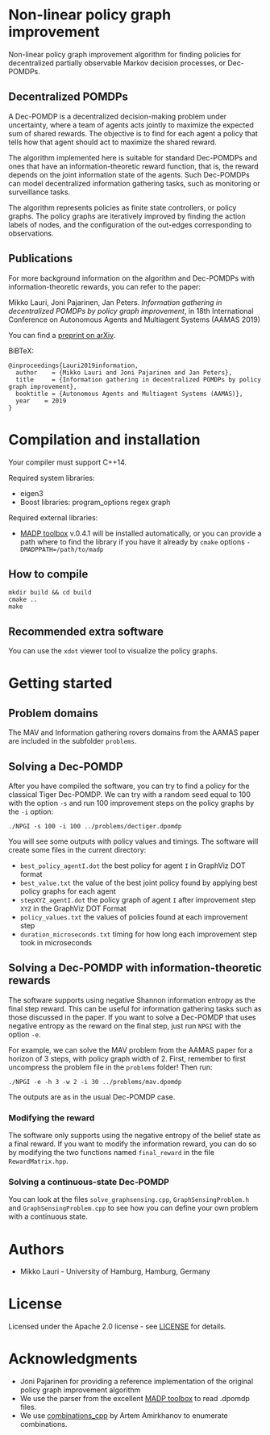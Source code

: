 # Non-linear policy graph improvement
Non-linear policy graph improvement algorithm for finding policies for decentralized partially observable Markov decision processes, or Dec-POMDPs.

## Decentralized POMDPs
A Dec-POMDP is a decentralized decision-making problem under uncertainty, where a team of agents acts jointly to maximize the expected sum of shared rewards.
The objective is to find for each agent a policy that tells how that agent should act to maximize the shared reward.

The algorithm implemented here is suitable for standard Dec-POMDPs and ones that have an information-theoretic reward function, that is, the reward depends on the joint information state of the agents.
Such Dec-POMDPs can model decentralized information gathering tasks, such as monitoring or surveillance tasks.

The algorithm represents policies as finite state controllers, or policy graphs.
The policy graphs are iteratively improved by finding the action labels of nodes, and the configuration of the out-edges corresponding to observations.

## Publications
For more background information on the algorithm and Dec-POMDPs with information-theoretic rewards, you can refer to the paper:

Mikko Lauri, Joni Pajarinen, Jan Peters. *Information gathering in decentralized POMDPs by policy graph improvement*, in 18th International Conference on Autonomous Agents and Multiagent Systems (AAMAS 2019)

You can find a [preprint on arXiv](https://arxiv.org/abs/1902.09840).

BiBTeX:
```
@inproceedings{Lauri2019information,
  author    = {Mikko Lauri and Joni Pajarinen and Jan Peters}, 
  title     = {Information gathering in decentralized POMDPs by policy graph improvement},
  booktitle = {Autonomous Agents and Multiagent Systems (AAMAS)},
  year    = 2019
}
```

# Compilation and installation
Your compiler must support C++14.

Required system libraries:
- eigen3
- Boost libraries: program_options regex graph

Required external libraries:
- [MADP toolbox](https://github.com/MADPToolbox/MADP) v.0.4.1 will be installed automatically, or you can provide a path where to find the library if you have it already by `cmake` options `-DMADPPATH=/path/to/madp`


## How to compile
```
mkdir build && cd build
cmake ..
make
```

## Recommended extra software
You can use the `xdot` viewer tool to visualize the policy graphs.

# Getting started

## Problem domains
The MAV and Information gathering rovers domains from the AAMAS paper are included in the subfolder `problems`.

## Solving a Dec-POMDP
After you have compiled the software, you can try to find a policy for the classical Tiger Dec-POMDP.
We can try with a random seed equal to 100 with the option `-s` and run 100 improvement steps on the policy graphs by the `-i` option:
```
./NPGI -s 100 -i 100 ../problems/dectiger.dpomdp
```

You will see some outputs with policy values and timings.
The software will create some files in the current directory:
- `best_policy_agentI.dot` the best policy for agent `I` in GraphViz DOT format
- `best_value.txt` the value of the best joint policy found by applying best policy graphs for each agent
- `stepXYZ_agentI.dot` the policy graph of agent `I` after improvement step `XYZ` in the GraphViz DOT Format
- `policy_values.txt` the values of policies found at each improvement step
- `duration_microseconds.txt` timing for how long each improvement step took in microseconds


## Solving a Dec-POMDP with information-theoretic rewards
The software supports using negative Shannon information entropy as the final step reward.
This can be useful for information gathering tasks such as those discussed in the paper.
If you want to solve a Dec-POMDP that uses negative entropy as the reward on the final step, just run `NPGI` with the option `-e`.

For example, we can solve the MAV problem from the AAMAS paper for a horizon of 3 steps, with policy graph width of 2.
First, remember to first uncompress the problem file in the `problems` folder!
Then run:
```
./NPGI -e -h 3 -w 2 -i 30 ../problems/mav.dpomdp
```

The outputs are as in the usual Dec-POMDP case.

### Modifying the reward
The software only supports using the negative entropy of the belief state as a final reward.
If you want to modify the information reward, you can do so by modifying the two functions named `final_reward` in the file `RewardMatrix.hpp`.

### Solving a continuous-state Dec-POMDP
You can look at the files `solve_graphsensing.cpp`, `GraphSensingProblem.h` and `GraphSensingProblem.cpp` to see how you can define your own problem with a continuous state.

# Authors
* Mikko Lauri - University of Hamburg, Hamburg, Germany

# License
Licensed under the Apache 2.0 license - see [LICENSE](LICENSE) for details.

# Acknowledgments
- Joni Pajarinen for providing a reference implementation of the original policy graph improvement algorithm
- We use the parser from the excellent [MADP toolbox](https://github.com/MADPToolbox/MADP) to read .dpomdp files.
- We use [combinations_cpp](https://github.com/artem-ogre/combinations_cpp) by Artem Amirkhanov to enumerate combinations.
